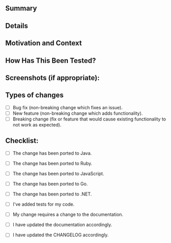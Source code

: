 <!-- NAMING YOUR PULL REQUEST: Please prefix your PR with the name of the sub-project -->
<!-- e.g. `tag-expressions: Refactor checks` -->
<!-- This makes it easier to get some context when reading the names of issues -->

<!-- These sections are meant as guidance for you. If something doesn't fit, you can just skip it. -->

## Summary

<!--- Provide a general summary description of your changes -->

## Details

<!--- Describe your changes in detail -->

## Motivation and Context

<!--- Why is this change required? What problem does it solve? -->
<!--- If it fixes an open issue, please link to the issue here. -->

## How Has This Been Tested?

<!--- Please add tests for changes to the code, otherwise we probably won't merge it -->

<!--- Please describe in detail how you tested your changes. -->
<!--- Include details of your testing environment, tests ran to see how -->
<!--- your change affects other areas of the code, etc. -->

## Screenshots (if appropriate):

## Types of changes

<!--- What types of changes does your code introduce? Put an `x` in all the boxes that apply: -->
- [ ] Bug fix (non-breaking change which fixes an issue).
- [ ] New feature (non-breaking change which adds functionality).
- [ ] Breaking change (fix or feature that would cause existing functionality to not work as expected).

## Checklist:

<!--- Go over all the following points, and put an `x` in all the boxes that apply. -->
<!--- If you're unsure about any of these, don't hesitate to ask. We're here to help! -->
- [ ] The change has been ported to Java.
- [ ] The change has been ported to Ruby.
- [ ] The change has been ported to JavaScript.
- [ ] The change has been ported to Go.
- [ ] The change has been ported to .NET.
- [ ] I've added tests for my code.
- [ ] My change requires a change to the documentation.
- [ ] I have updated the documentation accordingly.
- [ ] I have updated the CHANGELOG accordingly.

